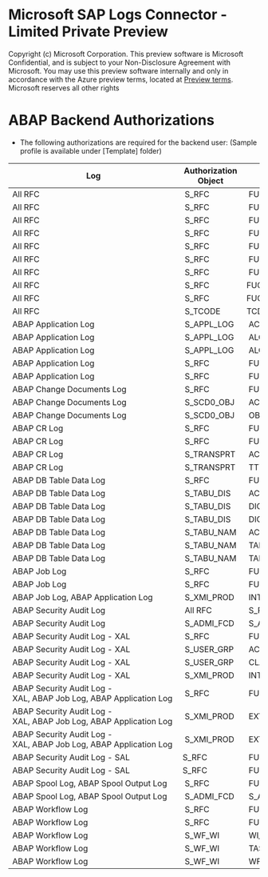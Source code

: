 # Microsoft SAP Logs Connector - Limited Private Preview

Copyright (c) Microsoft Corporation.  This preview software is Microsoft Confidential, and is subject to your Non-Disclosure Agreement with Microsoft.  You may use this preview software internally and only in accordance with the Azure preview terms, located at [Preview terms][PreviewTerms].  Microsoft reserves all other rights

# ABAP Backend Authorizations
- The following authorizations are required for the backend user: (Sample profile is available under [Template] folder)

Log | Authorization Object | Field | Value
--- | -------------------- | ----- | -----
All RFC | S_RFC | FUGR | /OSP/SYSTEM_TIMEZONE
All RFC | S_RFC | FUGR | ARFC
All RFC | S_RFC | FUGR | STFC
All RFC | S_RFC | FUGR | RFC1
All RFC | S_RFC | FUGR | SDIFRUNTIME
All RFC | S_RFC | FUGR | SMOI
All RFC | S_RFC | FUGR | SYST
All RFC | S_RFC | FUGR/FUNC | SRFC/RFC_SYSTEM_INFO
All RFC | S_RFC | FUGR/FUNC | THFB/TH_SERVER_LIST
All RFC | S_TCODE | TCD | SM51
ABAP Application Log | S_APPL_LOG | ACTVT | 03
ABAP Application Log | S_APPL_LOG | ALG_OBJECT | *
ABAP Application Log | S_APPL_LOG | ALG_SUBOBJ | *
ABAP Application Log | S_RFC | FUGR | SXBP_EXT
ABAP Application Log | S_RFC | FUGR | /MSFTSEN/SENTINEL_APPLOG  
ABAP Change Documents Log | S_RFC | FUGR | /MSFTSEN/SENTINEL_CHANGE_DOCS
ABAP Change Documents Log | S_SCD0_OBJ | ACTVT | 08
ABAP Change Documents Log | S_SCD0_OBJ | OBJECT | *
ABAP CR Log | S_RFC | FUGR | CTS_API
ABAP CR Log | S_RFC | FUGR | /MSFTSEN/SENTINEL_CR
ABAP CR Log | S_TRANSPRT | ACTVT | Display
ABAP CR Log | S_TRANSPRT | TTYPE | *
ABAP DB Table Data Log | S_RFC | FUGR | /MSFTSEN/SENTINEL_TD
ABAP DB Table Data Log | S_TABU_DIS | ACTVT | Display
ABAP DB Table Data Log | S_TABU_DIS | DICBERCLS | &NC&
ABAP DB Table Data Log | S_TABU_DIS | DICBERCLS | + Any object required for logging
ABAP DB Table Data Log | S_TABU_NAM | ACTVT | Display
ABAP DB Table Data Log | S_TABU_NAM | TABLE | + Any object required for logging    
ABAP DB Table Data Log | S_TABU_NAM | TABLE | DBTABLOG
ABAP Job Log | S_RFC | FUGR | SXBP
ABAP Job Log | S_RFC | FUGR | /MSFTSEN/SENTINEL_JOBLOG
ABAP Job Log, ABAP Application Log | S_XMI_PROD | INTERFACE | XBP
ABAP Security Audit Log | All RFC | S_RFC | FUGR | SU_USER
ABAP Security Audit Log | S_ADMI_FCD | S_ADMI_FCD | AUDD
ABAP Security Audit Log - XAL | S_RFC | FUGR | SALX
ABAP Security Audit Log - XAL | S_USER_GRP | ACTVT | Display
ABAP Security Audit Log - XAL | S_USER_GRP | CLASS | *
ABAP Security Audit Log - XAL | S_XMI_PROD | INTERFACE | XAL
ABAP Security Audit Log - XAL, ABAP Job Log, ABAP Application Log | S_RFC | FUGR | SXMI
ABAP Security Audit Log - XAL, ABAP Job Log, ABAP Application Log | S_XMI_PROD | EXTCOMPANY | Microsoft
ABAP Security Audit Log - XAL, ABAP Job Log, ABAP Application Log | S_XMI_PROD | EXTPRODUCT | Azure Sentinel
ABAP Security Audit Log - SAL | S_RFC | FUGR | RSAU_LOG
ABAP Security Audit Log - SAL | S_RFC | FUGR | /MSFTSEN/SENTINEL_AUDITLOG
ABAP Spool Log, ABAP Spool Output Log | S_RFC | FUGR | /MSFTSEN/SENTINEL_SPOOL
ABAP Spool Log, ABAP Spool Output Log | S_ADMI_FCD | S_ADMI_FCD | SPOS
ABAP Workflow Log | S_RFC | FUGR | SWRR
ABAP Workflow Log | S_RFC | FUGR | /MSFTSEN/SENTINEL_WF
ABAP Workflow Log | S_WF_WI | WI_TYPE | *
ABAP Workflow Log | S_WF_WI | TASK_CLASS | *
ABAP Workflow Log | S_WF_WI | WFACTVT | 44 Display Log


[PreviewTerms]: https://azure.microsoft.com/en-us/support/legal/preview-supplemental-terms/